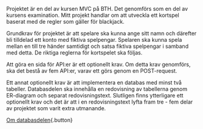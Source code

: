 Projektet är en del av kursen MVC på BTH. Det genomförs som en del av kursens examination. Mitt projekt handlar om att utveckla ett kortspel baserat med de regler som gäller för blackjack.

Grundkrav för projektet är att spelare ska kunna ange sitt namn och därefter bli tilldelad ett konto med fiktiva spelpengar. Spelaren ska kunna spela mellan en till tre händer samtidigt och satsa fiktiva spelpengar i samband med detta. De riktiga reglerna för kortspelet ska följas.

Att göra en sida för API:er är ett optionellt krav. Om detta krav genomförs, ska det bestå av fem API:er, varav ett görs genom en POST-request.

Ett annat optionellt krav är att implementera en databas med minst två tabeller. Databasdelen ska innehålla en redovisning av tabellerna genom ER-diagram och separat redovisningstext. Slutligen finns ytterligare ett optionellt krav och det är att i en redovisningstext lyfta fram tre - fem delar av projektet som varit extra utmanande.

[Om databasdelen](about/aboutdb){.button}
